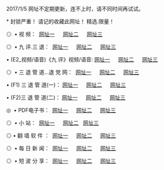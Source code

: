 2017/1/5 网址不定期更新，连不上时，请不同时间再试试。
<p> * 封锁严重！ 请记的收藏此网址！ 精选.限量！</p>
<p>◎   • 视 频： 
<a href="http://php5.tk/tv/" target="_blank">网址一</a> 　 
<a href="http://php5.tk/9018.html" target="_blank">网址二</a> 　 
<a href="http://php5.tk/9449.html" target="_blank">网址三</a></p>
<p>◎   • 九 评.三 退：  
<a href="http://php5.tk/tt/" target="_blank">网址一</a> 　 
<a href="http://php5.tk/v2/" target="_blank">网址二</a> 　 
<a href="http://php5.tk/t/" target="_blank">网址三</a> 　</p>
<p>  • (E2_视频/语音)《九 评》视频/语音: 
<a href="http://php5.tk/7738.html" target="_blank">网址一</a> 　 
<a href="http://php5.tk/7614.html" target="_blank">网址二</a> 　 
<a href="http://php5.tk/7633.html" target="_blank">网址三</a></p>
<p>◎   • 三 退 管 道...退 党 网：  
<a href="http://php5.tk/go/8/" target="_blank">网址一</a> 　 
<a href="http://php5.tk/go/8/" target="_blank">网址二</a> 　 
<a href="http://php5.tk/go/8/" target="_blank">网址三</a></p>
<p>  • (F1) 三 退 管 道(一)： 
<a href="http://php5.tk/dd/" target="_blank">网址一</a> 　 
<a href="http://php5.tk/dd/" target="_blank">网址二</a> 　 
<a href="http://php5.tk/dd/" target="_blank">网址三</a></p>
<p>  • (F2)三 退 管 道(二)： 
<a href="http://php5.tk/d/" target="_blank">网址一</a> 　 
<a href="http://php5.tk/d/" target="_blank">网址二</a> 　 
<a href="http://php5.tk/d/" target="_blank">网址三</a></p>
<p>◎   • PDF电子书：  
<a href="http://php5.tk/p/" target="_blank">网址一</a> 　 
<a href="http://php5.tk/p/" target="_blank">网址二</a> 　 
<a href="http://php5.tk/p/" target="_blank">网址三</a></p>
<p>◎ </span>  •  小 站：  
<a href="http://php5.tk/" target="_blank">网址一</a> 　 
<a href="http://php5.tk/" target="_blank">网址二</a>   
<a href="http://php5.tk/" target="_blank">网址三</a></p>
<p>◎  • 翻 墙 软 件 ：  
<a href="http://php5.tk/ff/" target="_blank">网址一</a> 　 
<a href="http://php5.tk/ff/" target="_blank">网址二</a> 　 
<a href="http://php5.tk/ff/" target="_blank">网址三</a></p>
<p>◎ </span>  • 每 日 新 闻：  
<a href="http://php5.tk/day/" target="_blank">网址一</a> 　 
<a href="http://php5.tk/day/" target="_blank">网址二</a> 　 
<a href="http://php5.tk/day/" target="_blank">网址三</a></p>
<p>◎ </span>  • 短 波 分 享：  
<a href="http://php5.tk/h/" target="_blank">网址一</a> 　 
<a href="http://php5.tk/h/" target="_blank">网址二</a> 　 
<a href="http://php5.tk/h/" target="_blank">网址三</a></p>

